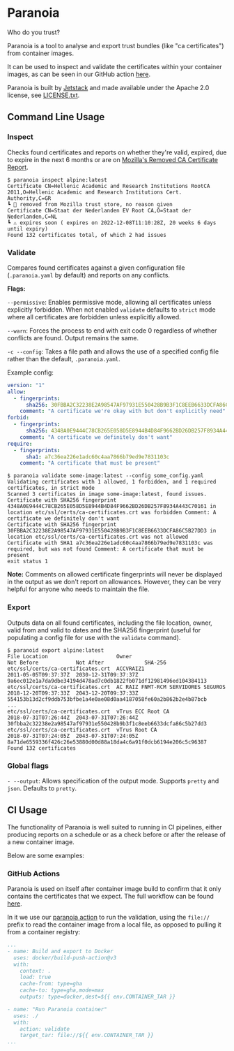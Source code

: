 # Paranoia

Who do you trust?

Paranoia is a tool to analyse and export trust bundles (like "ca certificates") from container images.

It can be used to inspect and validate the certificates within your container images, as can be seen in our
GitHub action [here](action.yml).

Paranoia is built by [Jetstack](https://jetstack.io) and made available under the Apache 2.0 license, see [LICENSE.txt](LICENSE.txt).

## Command Line Usage

### Inspect

Checks found certificates and reports on whether they're valid, expired, due to expire in the next 6 months or are on
[Mozilla's Removed CA Certificate Report](https://ccadb-public.secure.force.com/mozilla/RemovedCACertificateReportCSVFormat).

```shell
$ paranoia inspect alpine:latest
Certificate CN=Hellenic Academic and Research Institutions RootCA 2011,O=Hellenic Academic and Research Institutions Cert. Authority,C=GR
┗ 🚨 removed from Mozilla trust store, no reason given
Certificate CN=Staat der Nederlanden EV Root CA,O=Staat der Nederlanden,C=NL
┗ ⚠️️ expires soon ( expires on 2022-12-08T11:10:28Z, 20 weeks 6 days until expiry)
Found 132 certificates total, of which 2 had issues
```

### Validate

Compares found certificates against a given configuration file (`.paranoia.yaml` by default) and reports on any
conflicts.

**Flags:**

`--permissive`: Enables permissive mode, allowing all certificates unless explicitly forbidden. When not
enabled `validate` defaults to `strict` mode where all certificates are forbidden unless explicitly allowed.

`--warn`: Forces the process to end with exit code 0 regardless of whether conflicts are found. Output remains the same.

`-c --config`: Takes a file path and allows the use of a specified config file rather than the default, `.paranoia.yaml`.

Example config:
```yaml
version: "1"
allow:
  - fingerprints:
      sha256: 30FBBA2C32238E2A98547AF97931E550428B9B3F1C8EEB6633DCFA86C5B27DD3
    comment: "A certificate we're okay with but don't explicitly need"
forbid:
  - fingerprints:
      sha256: 4348A0E9444C78CB265E058D5E8944B4D84F9662BD26DB257F8934A443C70161
    comment: "A certificate we definitely don't want"
require:
  - fingerprints:
      sha1: a7c36ea226e1adc60c4aa7866b79ed9e7831103c
    comment: "A certificate that must be present"
```

```shell
$ paranoia validate some-image:latest --config some_config.yaml
Validating certificates with 1 allowed, 1 forbidden, and 1 required certificates, in strict mode
Scanned 3 certificates in image some-image:latest, found issues.
Certificate with SHA256 fingerprint 4348A0E9444C78CB265E058D5E8944B4D84F9662BD26DB257F8934A443C70161 in location etc/ssl/certs/ca-certificates.crt was forbidden Comment: A certificate we definitely don't want 
Certificate with SHA256 fingerprint 30FBBA2C32238E2A98547AF97931E550428B9B3F1C8EEB6633DCFA86C5B27DD3 in location etc/ssl/certs/ca-certificates.crt was not allowed
Certificate with SHA1 a7c36ea226e1adc60c4aa7866b79ed9e7831103c was required, but was not found Comment: A certificate that must be present
exit status 1
```
**Note:** Comments on allowed certificate fingerprints will never be displayed in the output as we don't report on
allowances. However, they can be very helpful for anyone who needs to maintain the file.


### Export

Outputs data on all found certificates, including the file location, owner, valid from and valid to dates and the SHA256
fingerprint (useful for populating a config file for use with the `validate` command).

```shell
$ paranoid export alpine:latest
File Location                      Owner                                                        Not Before            Not After             SHA-256                                                           
etc/ssl/certs/ca-certificates.crt  ACCVRAIZ1                                                    2011-05-05T09:37:37Z  2030-12-31T09:37:37Z  9a6ec012e1a7da9dbe34194d478ad7c0db1822fb071df12981496ed104384113  
etc/ssl/certs/ca-certificates.crt  AC RAIZ FNMT-RCM SERVIDORES SEGUROS                          2018-12-20T09:37:33Z  2043-12-20T09:37:33Z  554153b13d2cf9ddb753bfbe1a4e0ae08d0aa4187058fe60a2b862b2e4b87bcb  
...
etc/ssl/certs/ca-certificates.crt  vTrus ECC Root CA                                            2018-07-31T07:26:44Z  2043-07-31T07:26:44Z  30fbba2c32238e2a98547af97931e550428b9b3f1c8eeb6633dcfa86c5b27dd3  
etc/ssl/certs/ca-certificates.crt  vTrus Root CA                                                2018-07-31T07:24:05Z  2043-07-31T07:24:05Z  8a71de6559336f426c26e53880d00d88a18da4c6a91f0dcb6194e206c5c96387  
Found 132 certificates
```

### Global flags

`- --output`: Allows specification of the output mode. Supports `pretty` and `json`. Defaults to `pretty`.

## CI Usage

The functionality of Paranoia is well suited to running in CI pipelines, either producing reports on a schedule or
as a check before or after the release of a new container image.

Below are some examples:

### GitHub Actions

Paranoia is used on itself after container image build to confirm that it only contains the certificates that we expect.
The full workflow can be found [here](.github/workflows/publish.yaml).

In it we use our [paranoia action](action.yml) to run the validation, using the `file://` prefix to read the container
image from a local file, as opposed to pulling it from a container registry:

```yaml
...
- name: Build and export to Docker
  uses: docker/build-push-action@v3
  with:
    context: .
    load: true
    cache-from: type=gha
    cache-to: type=gha,mode=max
    outputs: type=docker,dest=${{ env.CONTAINER_TAR }}

- name: "Run Paranoia container"
  uses: ./
  with:
    action: validate
    target_tar: file://${{ env.CONTAINER_TAR }}
...
```
